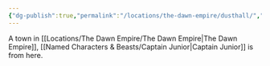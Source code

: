 ```yaml
---
{"dg-publish":true,"permalink":"/locations/the-dawn-empire/dusthall/","tags":["Discovered"],"updated":"2025-06-10T19:04:11.860+01:00"}
---
```


A town in [[Locations/The Dawn Empire/The Dawn Empire\|The Dawn Empire]], [[Named Characters & Beasts/Captain Junior\|Captain Junior]] is from here.